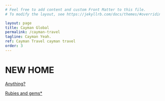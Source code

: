```yaml
---
# Feel free to add content and custom Front Matter to this file.
# To modify the layout, see https://jekyllrb.com/docs/themes/#overriding-theme-defaults

layout: page
title: Cayman Global 
permalink: /cayman-travel
tagline: Cayman Yeah.
ref: Cayman Travel cayman travel
order: 3
---
```


# NEW HOME

[Anything?](https://www.traveloffpath.com/cayman-islands-digital-nomad-visa-everything-you-need-to-know/)

[Rubies and gems*](https://bundler.io/guides/gemfile.html)

